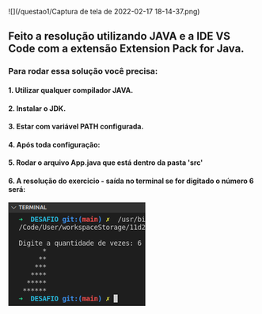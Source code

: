 ![](/questao1/Captura de tela de 2022-02-17 18-14-37.png)
## Feito a resolução utilizando JAVA e a IDE VS Code com a extensão Extension Pack for Java.


### Para rodar essa solução você precisa: 

 #### 1. Utilizar qualquer compilador JAVA.
 #### 2. Instalar o JDK.
 #### 3. Estar com variável PATH configurada.
 #### 4. Após toda configuração: 
 #### 5. Rodar o arquivo App.java que está dentro da pasta 'src'
 #### 6. A resolução do exercicio - saída no terminal se for digitado o número 6 será: 

<div>
<img src="/questao1/Captura de tela de 2022-02-17 18-14-37.png">
</div>






